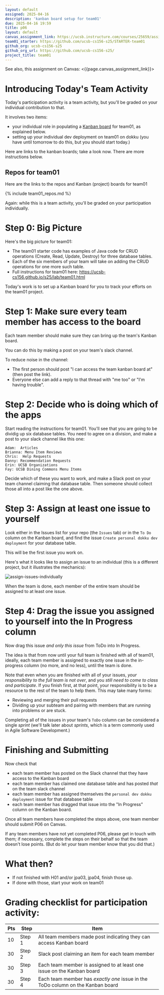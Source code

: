 ```yaml
---
layout: default
assigned: 2025-04-16
description: 'kanban board setup for team01'
due: 2025-04-16 19:59
title: p06
layout: default
canvas_assignment_link: https://ucsb.instructure.com/courses/25659/assignments/348161
team01_starter: https://github.com/ucsb-cs156-s25/STARTER-team01
github_org: ucsb-cs156-s25
github_org_url: https://github.com/ucsb-cs156-s25/
project_title: team01
---
```


See also, this assignment on Canvas: <{{page.canvas_assignment_link}}>

# Introducing Today's Team Activity

Today's participation activity is a team activity, but you'll be graded on your individual contribution to that.

It involves two items:
* your individual role in populating a [Kanban board](https://ucsb-cs156.github.io/topics/kanban/) for team01, as explained below.
* setting up your individual dev deployment on team01 on dokku (you have until tomorrow to do this, but you should start today.)

Here are links to the kanban boards; take a look now.  There are more instructions below.

## Repos for team01

Here are the links to the repos and Kanban (project) boards for team01

{% include team01_repos.md %}

Again: while this is a team activity, you'll be graded on your participation individually.

# Step 0: Big Picture

Here's the big picture for team01:

* The team01 starter code has examples of Java code for CRUD operations (Create, Read, Update, Destroy) for three database tables.
* Each of the six members of your team will take on adding the CRUD operations for one more such table.
* Full instructions for team01 here: <https://ucsb-cs156.github.io/s25/lab/team01.html>

Today's work is to set up a Kanban board for you to track your efforts on the team01 project.

# Step 1: Make sure every team member has access to the board

Each team member should make sure they can bring up the team's Kanban board.

You can do this by making a post on your team's slack channel.

To reduce noise in the channel:
* The first person should post "I can access the team kanban board at" (then post the link).
* Everyone else can add a reply to that thread with "me too" or "I'm having trouble".

# Step 2: Decide who is doing which of the apps


Start reading the instructions for team01.  You'll see that you are going to be dividig up 
six database tables.   You need to agree on a division, and make a post to your slack channel like this one:

   ```
   Adam:  Articles
   Brianna: Menu Item Reviews
   Chris:  Help Requests
   Danny: Recommendation Requests
   Erin: UCSB Organizations
   Fay: UCSB Dining Commons Menu Items
   ```

Decide which of these you want to work, and make a Slack post on your team channel claiming that database table.  Then someone should collect those all into a post like the one above.

# Step 3: Assign at least one issue to yourself

Look either in the Issues list for your repo (the `Issues` tab) or in the `To Do` column on the Kanban board, and find the issue `Create personal dokku dev deployment` for your database table.

This will be the first issue you work on.

Here's what it looks like to assign an issue to an individual (this is a different project, but it illustrates the mechanics):

![assign-issues-individually](https://user-images.githubusercontent.com/1119017/233480831-3698fe62-ef40-40b1-bb6e-67bb752b4d35.gif)

When the team is done, each member of the entire team should be assigned to at least one issue.

# Step 4: Drag the issue you assigned to yourself into the In Progress column

Now drag this issue *and only this issue* from ToDo into In Progress.

The idea is that from now until your full team is finished with all of team01, ideally, each team member is assigned to exactly one issue in the in-progress column (no more, and no less), until the team is done.

Note that even when you are finished with all of your issues, *your responsibility to the full team is not over*, and you *still need to come to class and participate*.  If you finish first, at that point, your responsibility is to be a resource to the rest of the team to help them.  This may take many forms:

* Reviewing and merging their pull requests
* Dividing up your subteam and pairing with members that are running into problems or are stuck.

Completing all of the issues in your team's `ToDo` column can be considered a single *sprint* (we'll talk later about *sprints*, which is a term commonly used in Agile Software Development.)

# Finishing and Submitting

Now check that 
* each team member has posted on the Slack channel that they have access to the Kanban board
* each team member has claimed one database table and has posted *that* on the team slack channel
* each team member has assigned themselves the `personal dev dokku deployment` issue for that database table
* each team member has dragged that issue into the "In Progress" column on the Kanban board.

Once all team members have completed the steps above, one team member should submit P06 on Canvas.

If any team members have not yet completed P06, please get in touch with them; if necessary, complete the steps on their behalf so that the team doesn't lose points.  (But do let your team member know that you did that.)


# What then?

* If not finished with H01 and/or jpa03, jpa04, finish those up.
* If done with those, start your work on team01

# Grading checklist for participation activity:

| Pts | Step | Item |
|---|---|---|
| 10 | Step 1  | All team members made post indicating they can access Kanban board |
| 30 | Step 2  | Slack post claiming an item for each team member |
| 30 | Step 3  | Each team member is assigned to at least one issue on the Kanban board   |
| 30 | Step 4  | Each team member has *exactly one* issue in the ToDo column on the Kanban board |






